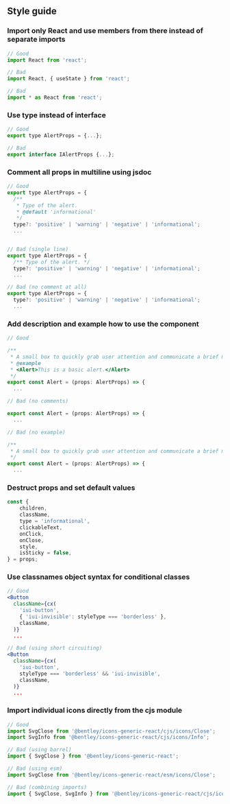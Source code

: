 ## Style guide

### Import only React and use members from there instead of separate imports
```jsx
// Good
import React from 'react';
```
```jsx
// Bad
import React, { useState } from 'react';
```
```jsx
// Bad
import * as React from 'react';
```

### Use type instead of interface
```jsx
// Good
export type AlertProps = {...};
```
```jsx
// Bad
export interface IAlertProps {...};
```

### Comment all props in multiline using jsdoc
```jsx
// Good
export type AlertProps = {
  /**
   * Type of the alert.
   * @default 'informational'
   */
  type?: 'positive' | 'warning' | 'negative' | 'informational';
  ...
```
```jsx

// Bad (single line)
export type AlertProps = {
  /** Type of the alert. */
  type?: 'positive' | 'warning' | 'negative' | 'informational';
  ...
```
```jsx
// Bad (no comment at all)
export type AlertProps = {
  type?: 'positive' | 'warning' | 'negative' | 'informational';
  ...
```

### Add description and example how to use the component
```jsx
// Good

/**
 * A small box to quickly grab user attention and communicate a brief message.
 * @example
 * <Alert>This is a basic alert.</Alert>
 */
export const Alert = (props: AlertProps) => {
  ...
```
```jsx
// Bad (no comments)

export const Alert = (props: AlertProps) => {
  ...
```
```jsx
// Bad (no example)

/**
 * A small box to quickly grab user attention and communicate a brief message.
 */
export const Alert = (props: AlertProps) => {
  ...
```

### Destruct props and set default values
```jsx
const {
    children,
    className,
    type = 'informational',
    clickableText,
    onClick,
    onClose,
    style,
    isSticky = false,
} = props;
```

### Use classnames object syntax for conditional classes
```jsx
// Good
<Button
  className={cx(
    'iui-button',
    { 'iui-invisible': styleType === 'borderless' },
    className,
  )}
  ...
```
```jsx
// Bad (using short circuiting)
<Button
  className={cx(
    'iui-button',
    styleType === 'borderless' && 'iui-invisible',
    className,
  )}
  ...
```

### Import individual icons directly from the cjs module
```jsx
// Good
import SvgClose from '@bentley/icons-generic-react/cjs/icons/Close';
import SvgInfo from '@bentley/icons-generic-react/cjs/icons/Info';
```
```jsx
// Bad (using barrel)
import { SvgClose } from '@bentley/icons-generic-react';
```
```jsx
// Bad (using esm)
import SvgClose from '@bentley/icons-generic-react/esm/icons/Close';
```
```jsx
// Bad (combining imports)
import { SvgClose, SvgInfo } from '@bentley/icons-generic-react/cjs/icons';
```

